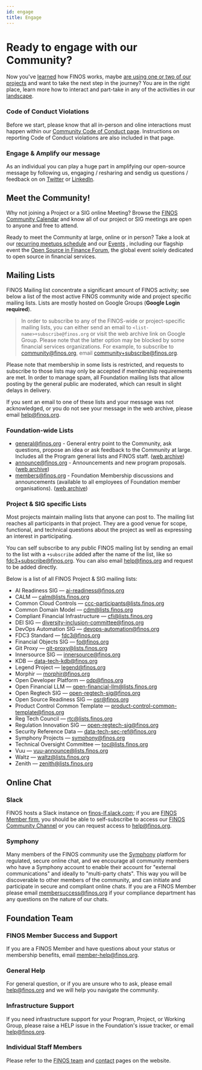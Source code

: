```yaml
---
id: engage
title: Engage
---
```

# Ready to engage with our Community?
Now you've [learned](https://community.finos.org/docs/journey/learn) how FINOS works, maybe [are using one or two of our projects](https://community.finos.org/docs/journey/consume) and want to take the next step in the journey? You are in the right place, learn more how to interact and part-take in any of the activities in our [landscape](https://landscape.finos.org).

### Code of Conduct Violations
Before we start, please know that all in-person and oline interactions must happen within our [Community Code of Conduct page](https://www.finos.org/code-of-conduct). Instructions on reporting Code of Conduct violations are also included in that page.

### Engage & Amplify our message
As an individual you can play a huge part in amplifying our open-source message by following us, engaging / resharing and sendig us questions / feedback on on [Twitter](https://twitter.com/finosfoundation) or [LinkedIn](https://www.linkedin.com/company/finosfoundation/).

## Meet the Community!
Why not joining a Project or a SIG online Meeting? Browse the [FINOS Community Calendar](https://www.finos.org/finos-community-calendar) and know all of our project or SIG meetings are open to anyone and free to attend. 

Ready to meet the Community at large, online or in person? Take a look at our [recurring meetups schedule](/docs/growing-your-project-community/meetups) and our [Events](https://www.finos.org/hosted-events) , including our flagship event the [Open Source in Finance Forum](https://events.linuxfoundation.org/open-source-finance-forum/), the global event solely dedicated to open source in financial services. 

## Mailing Lists
FINOS Mailing list concentrate a significant amount of FINOS activity; see below a list of the most active FINOS community wide and project specific mailing lists. Lists are mostly hosted on Google Groups (**Google Login required**).

> In order to subscribe to any of the FINOS-wide or project-specific mailing lists, you can either send an email to `<list-name>+subscribe@finos.org` or 
> visit the web archive link on Google Group. Please note that the latter option may be blocked by some financial services organizations. For example, to 
> subscribe to community@finos.org, email [community+subscribe@finos.org](mailto:community+subscribe@finos.org).

Please note that membership in some lists is restricted, and requests to subscribe to those lists may only be accepted if membership requirements are met. In order to manage spam, all Foundation mailing lists that allow posting by the general public are moderated, which can result in slight delays in delivery.

If you sent an email to one of these lists and your message was not acknowledged, or you do not see your message in the web archive, please email [help@finos.org](mailto:help@finos.org).

### Foundation-wide Lists
- [general@finos.org](mailto:general+subscribe@finos.org) - General entry point to the Community, ask questions, propose an idea or ask feedback to the Community at large. Includes all the Program general lists and FINOS staff. ([web archive](https://groups.google.com/a/finos.org/g/general))
- [announce@finos.org](mailto:announce+subscribe@finos.org) - Announcements and new program proposals. ([web archive](https://groups.google.com/a/finos.org/g/announce))
- [members@finos.org](mailto:members+subscribe@finos.org) - Foundation Membership discussions and announcements (available to all employees of Foundation member organisations). ([web archive](https://groups.google.com/a/finos.org/g/members))

### Project & SIG specific Lists
Most projects maintain mailing lists that anyone can post to. The mailing list reaches all participants in that project. They are a good venue for scope, functional, and technical questions about the project as well as expressing an interest in participating.

You can self subscribe to any public FINOS mailing list by sending an email to the list with a `+subscribe` added after the name of the list, like so fdc3+subscribe@finos.org. You can also email help@finos.org and request to be added directly.

Below is a list of all FINOS Project & SIG mailing lists:
- AI Readiness SIG — [ai-readiness@finos.org](mailto:ai-readiness+subscribe@finos.org)  
- CALM — [calm@lists.finos.org](mailto:calm+subscribe@lists.finos.org)  
- Common Cloud Controls — [ccc-participants@lists.finos.org](mailto:ccc-participants+subscribe@lists.finos.org)  
- Common Domain Model — [cdm@lists.finos.org](mailto:cdm+subscribe@lists.finos.org)  
- Compliant Financial Infrastructure — [cfi@lists.finos.org](mailto:cfi+subscribe@lists.finos.org)  
- DEI SIG — [diversity-inclusion-committee@finos.org](mailto:diversity-inclusion-committee+subscribe@finos.org)  
- DevOps Automation SIG — [devops-automation@finos.org](mailto:devops-automation+subscribe@finos.org)  
- FDC3 Standard — [fdc3@finos.org](mailto:fdc3+subscribe@finos.org)  
- Financial Objects SIG — [fo@finos.org](mailto:fo+subscribe@finos.org)  
- Git Proxy — [git-proxy@lists.finos.org](mailto:git-proxy+subscribe@lists.finos.org)  
- Innersource SIG — [innersource@finos.org](mailto:innersource+subscribe@finos.org)  
- KDB — [data-tech-kdb@finos.org](mailto:data-tech-kdb+subscribe@finos.org)  
- Legend Project — [legend@finos.org](mailto:legend+subscribe@finos.org)  
- Morphir — [morphir@finos.org](mailto:morphir+subscribe@finos.org)  
- Open Developer Platform — [odp@finos.org](mailto:odp+subscribe@finos.org)  
- Open Financial LLM — [open-financial-llm@lists.finos.org](mailto:open-financial-llm+subscribe@lists.finos.org)  
- Open Regtech SIG — [open-regtech-sig@finos.org](mailto:open-regtech-sig+subscribe@finos.org)  
- Open Source Readiness SIG — [osr@finos.org](mailto:osr+subscribe@finos.org)  
- Product Control Common Template — [product-control-common-template@finos.org](mailto:product-control-common-template+subscribe@finos.org)  
- Reg Tech Council — [rtc@lists.finos.org](mailto:rtc+subscribe@lists.finos.org)  
- Regulation Innovation SIG — [open-regtech-sig@finos.org](mailto:open-regtech-sig+subscribe@finos.org)  
- Security Reference Data — [data-tech-sec-ref@finos.org](mailto:data-tech-sec-ref+subscribe@finos.org)  
- Symphony Projects — [symphony@finos.org](mailto:symphony+subscribe@finos.org)  
- Technical Oversight Committee — [toc@lists.finos.org](mailto:toc+subscribe@lists.finos.org)  
- Vuu — [vuu-announce@lists.finos.org](mailto:vuu-announce+subscribe@lists.finos.org)  
- Waltz — [waltz@lists.finos.org](mailto:waltz+subscribe@lists.finos.org)  
- Zenith — [zenith@lists.finos.org](mailto:zenith+subscribe@lists.finos.org)  

## Online Chat

### Slack
FINOS hosts a Slack instance on [finos-lf.slack.com](https://finos-lf.slack.com); if you are [FINOS Member firm](https://finos.org/members), you should be able to self-subscribe to access our [FINOS Community Channel](https://finos-lf.slack.com/messages/finos-community/) or you can request access to [help@finos.org](mailto:help@finos.org).

### Symphony
Many members of the FINOS community use the [Symphony](http://symphony.com/) platform for regulated, secure online chat, and we encourage all community members who have a Symphony account to enable their account for "external communications" and ideally to "multi-party chats". This way you will be discoverable to other members of the community, and can initiate and participate in secure and compliant online chats. If you are a FINOS Member please email [membersuccess@finos.org](mailto:membersuccess@finos.org) if your compliance department has any questions on the nature of our chats.

## Foundation Team

### FINOS Member Success and Support
If you are a FINOS Member and have questions about your status or membership benefits, email [member-help@finos.org](mailto:member-help@finos.org).

### General Help
For general question, or if you are unsure who to ask, please email [help@finos.org](mailto:help@finos.org) and we will help you navigate the community.

### Infrastructure Support
If you need infrastructure support for your Program, Project, or Working Group, please raise a HELP issue in the Foundation's issue tracker, or email [help@finos.org](mailto:help@finos.org).

### Individual Staff Members
Please refer to the [FINOS team](https://www.finos.org/team) and [contact](https://www.finos.org/contact-us) pages on the website.

